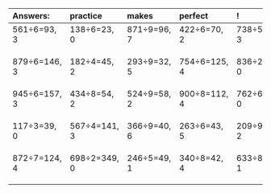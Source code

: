 | Answers: | practice | makes | perfect | ! |
| :--- | :--- | :--- | :--- | :--- |
| 561÷6=93, 3 | 138÷6=23, 0 | 871÷9=96, 7 | 422÷6=70, 2 | 738÷5=147, 3 | 
|   |   |   |   |   | 
|   |   |   |   |   | 
|   |   |   |   |   | 
| 879÷6=146, 3 | 182÷4=45, 2 | 293÷9=32, 5 | 754÷6=125, 4 | 836÷2=418, 0 | 
|   |   |   |   |   | 
|   |   |   |   |   | 
|   |   |   |   |   | 
| 945÷6=157, 3 | 434÷8=54, 2 | 524÷9=58, 2 | 900÷8=112, 4 | 762÷6=127, 0 | 
|   |   |   |   |   | 
|   |   |   |   |   | 
|   |   |   |   |   | 
| 117÷3=39, 0 | 567÷4=141, 3 | 366÷9=40, 6 | 263÷6=43, 5 | 209÷9=23, 2 | 
|   |   |   |   |   | 
|   |   |   |   |   | 
|   |   |   |   |   | 
| 872÷7=124, 4 | 698÷2=349, 0 | 246÷5=49, 1 | 340÷8=42, 4 | 633÷8=79, 1 | 
|   |   |   |   |   | 
|   |   |   |   |   | 
|   |   |   |   |   | 
